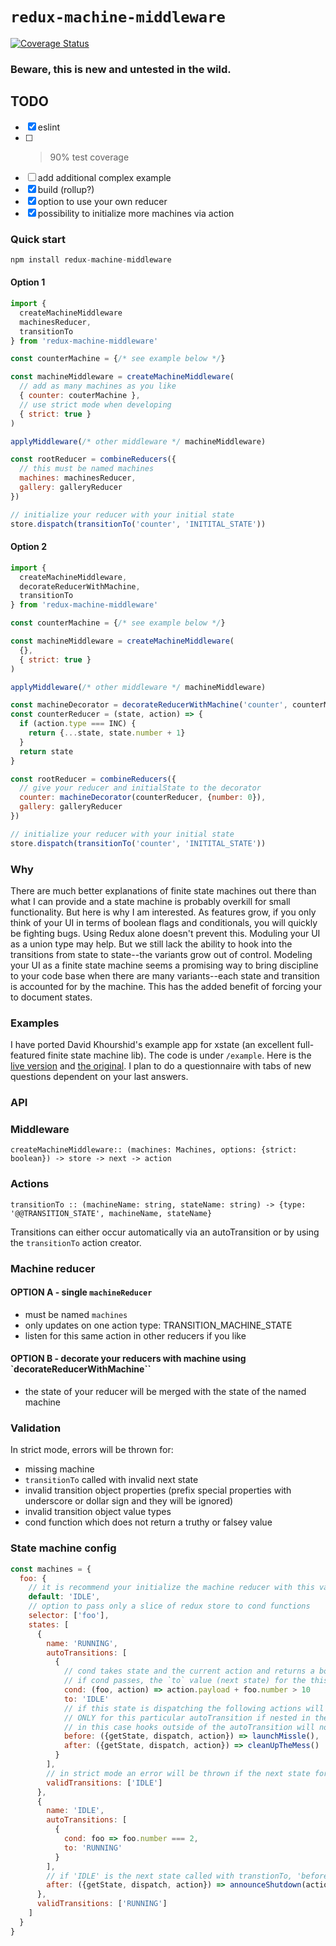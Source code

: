 # `redux-machine-middleware`

[![Coverage Status](https://coveralls.io/repos/github/RikuVan/redux-machine-middleware/badge.svg?branch=master)](https://coveralls.io/github/RikuVan/redux-machine-middleware?branch=master)

### Beware, this is new and untested in the wild.

## TODO

- [x] eslint
- [ ] > 90% test coverage
- [ ] add additional complex example
- [x] build (rollup?)
- [x] option to use your own reducer
- [x] possibility to initialize more machines via action

### Quick start

```js
npm install redux-machine-middleware
```

#### Option 1

```js
import {
  createMachineMiddleware
  machinesReducer,
  transitionTo
} from 'redux-machine-middleware'

const counterMachine = {/* see example below */}

const machineMiddleware = createMachineMiddleware(
  // add as many machines as you like
  { counter: couterMachine },
  // use strict mode when developing
  { strict: true }
)

applyMiddleware(/* other middleware */ machineMiddleware)

const rootReducer = combineReducers({
  // this must be named machines
  machines: machinesReducer,
  gallery: galleryReducer
})

// initialize your reducer with your initial state
store.dispatch(transitionTo('counter', 'INITITAL_STATE'))
```

#### Option 2

```js
import {
  createMachineMiddleware,
  decorateReducerWithMachine,
  transitionTo
} from 'redux-machine-middleware'

const counterMachine = {/* see example below */}

const machineMiddleware = createMachineMiddleware(
  {},
  { strict: true }
)

applyMiddleware(/* other middleware */ machineMiddleware)

const machineDecorator = decorateReducerWithMachine('counter', counterMachine)
const counterReducer = (state, action) => {
  if (action.type === INC) {
    return {...state, state.number + 1}
  }
  return state
}

const rootReducer = combineReducers({
  // give your reducer and initialState to the decorator
  counter: machineDecorator(counterReducer, {number: 0}),
  gallery: galleryReducer
})

// initialize your reducer with your initial state
store.dispatch(transitionTo('counter', 'INITITAL_STATE'))
```

### Why

There are much better explanations of finite state machines out there than what I can provide and a state machine is probably overkill for small functionality. But here is why I am interested. As features grow, if you only think of your UI in terms of boolean flags and conditionals, you will quickly be fighting bugs. Using Redux alone doesn't prevent this. Moduling your UI as a union type may help. But we still lack the ability to hook into the transitions from state to state--the variants grow out of control. Modeling your UI as a finite state machine seems a promising way to bring discipline to your code base when there are many variants--each state and transition is accounted for by the machine. This has the added benefit of forcing your to document states.

### Examples

I have ported David Khourshid's example app for xstate (an excellent full-featured finite state machine lib). The code is under `/example`. Here is the [live version](http://redux-machine-middleware-ex.surge.sh/) and [the original](https://codepen.io/davidkpiano/pen/dJJMWE). I plan to do a questionnaire with tabs of new questions dependent on your last answers.

### API

### Middleware

`createMachineMiddleware:: (machines: Machines, options: {strict: boolean}) -> store -> next -> action`

### Actions

`transitionTo :: (machineName: string, stateName: string) -> {type: '@@TRANSITION_STATE', machineName, stateName}`

Transitions can either occur automatically via an autoTransition or by using the `transitionTo` action creator.

### Machine reducer

#### OPTION A - single `machineReducer`

- must be named `machines`
- only updates on one action type: TRANSITION_MACHINE_STATE
- listen for this same action in other reducers if you like

#### OPTION B - decorate your reducers with machine using `decorateReducerWithMachine``

- the state of your reducer will be merged with the state of the named machine

### Validation

In strict mode, errors will be thrown for:

- missing machine
- `transitionTo` called with invalid next state
- invalid transition object properties (prefix special properties with underscore or dollar sign and they will be ignored)
- invalid transition object value types
- cond function which does not return a truthy or falsey value

### State machine config

```js
const machines = {
  foo: {
    // it is recommend your initialize the machine reducer with this value when loading the component/app
    default: 'IDLE',
    // option to pass only a slice of redux store to cond functions
    selector: ['foo'],
    states: [
      {
        name: 'RUNNING',
        autoTransitions: [
          {
            // cond takes state and the current action and returns a boolean
            // if cond passes, the `to` value (next state) for the this transition will be dispatched with transitionTo
            cond: (foo, action) => action.payload + foo.number > 10
            to: 'IDLE'
            // if this state is dispatching the following actions will be dispatched before and after
            // ONLY for this particular autoTransition if nested in the autoTransition
            // in this case hooks outside of the autoTransition will not be called
            before: ({getState, dispatch, action}) => launchMissle(),
            after: ({getState, dispatch, action}) => cleanUpTheMess()
          }
        ],
        // in strict mode an error will be thrown if the next state for this state is in this list
        validTransitions: ['IDLE']
      },
      {
        name: 'IDLE',
        autoTransitions: [
          {
            cond: foo => foo.number === 2,
            to: 'RUNNING'
          }
        ],
        // if 'IDLE' is the next state called with transtionTo, 'before' or 'after' hooks will be called
        after: ({getState, dispatch, action}) => announceShutdown(action)
      },
      validTransitions: ['RUNNING']
    ]
  }
}
```
